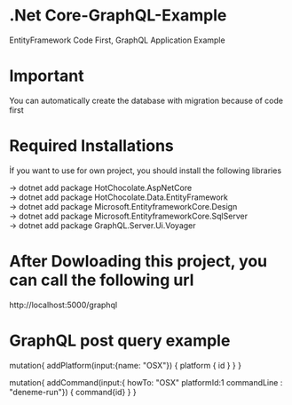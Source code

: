 # .Net Core-GraphQL-Example
 EntityFramework Code First, GraphQL Application Example
 
# Important
 You can automatically create the database with migration because of code first 

# Required Installations

  İf you want to use for own project, you should install the following libraries

-> dotnet add package HotChocolate.AspNetCore
<br>
-> dotnet add package HotChocolate.Data.EntityFramework
<br>
-> dotnet add package Microsoft.EntityframeworkCore.Design
<br>
-> dotnet add package Microsoft.EntityframeworkCore.SqlServer
<br>
-> dotnet add package GraphQL.Server.Ui.Voyager 



# After Dowloading this project, you can call the following url

http://localhost:5000/graphql 

# GraphQL post query example 

mutation{
  addPlatform(input:{name: "OSX"})
  {
    platform
    {
      id
    }
  }
}

mutation{
  addCommand(input:{ howTo: "OSX" platformId:1 commandLine : "deneme-run"})
  {
    command{id}
  }
} 
